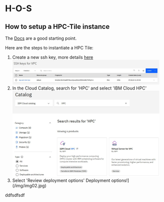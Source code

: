 # H-O-S
## How to setup a HPC-Tile instance

The [Docs](https://cloud.ibm.com/docs/allowlist/hpc-service?topic=hpc-service-overview)
are a good starting point.

Here are the steps to instantiate a HPC Tile:

1. Create a new ssh key, more details [here](https://cloud.ibm.com/docs/vpc?topic=vpc-ssh-keys)
![Create key!](/img/img00.jpg)
1. In the Cloud Catalog, search for 'HPC' and select 'IBM Cloud HPC'
![Cloud Catalog!](/img/img01.jpg)
1. Select 'Review deployment options'
   Deployment options!](/img/img02.jpg)


ddfsdfsdf
